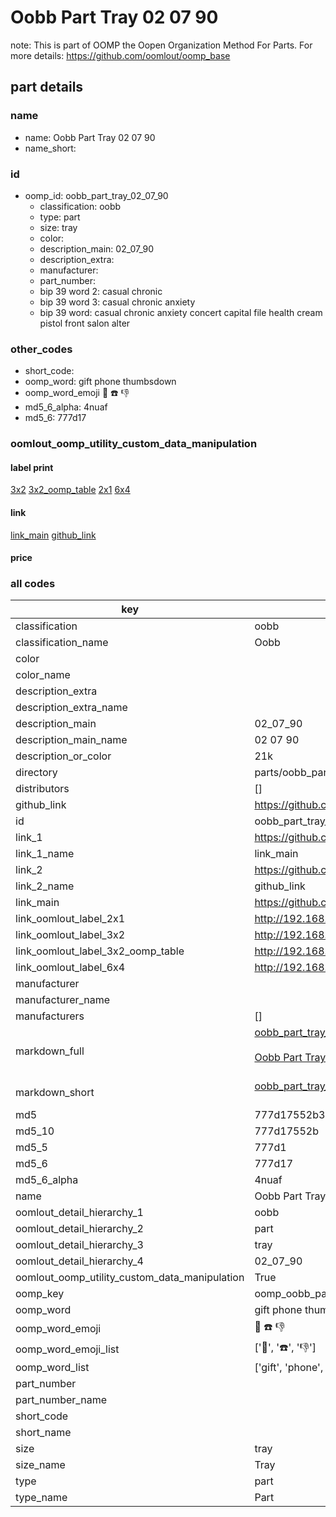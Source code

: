 # Oobb Part Tray 02 07 90  

note: This is part of OOMP the Oopen Organization Method For Parts. For more details: https://github.com/oomlout/oomp_base

##  part details





### name
* name: Oobb Part Tray 02 07 90
* name_short: 
### id
* oomp_id: oobb_part_tray_02_07_90
  * classification: oobb
  * type: part
  * size: tray
  * color: 
  * description_main: 02_07_90
  * description_extra: 
  * manufacturer: 
  * part_number: 
  * bip 39 word 2: casual chronic
  * bip 39 word 3: casual chronic anxiety
  * bip 39 word: casual chronic anxiety concert capital file health cream pistol front salon alter

### other_codes
* short_code: 
* oomp_word: gift phone thumbsdown
* oomp_word_emoji :gift: :phone: :thumbsdown:
* md5_6_alpha: 4nuaf
* md5_6: 777d17






### oomlout_oomp_utility_custom_data_manipulation
#### label print
[3x2](http://192.168.1.245:1112/?label=oomp%204nuaf)
[3x2_oomp_table](http://192.168.1.107:1112/?label=oomp%204nuaf)
[2x1](http://192.168.1.242:1112/?label=oomp%204nuaf)
[6x4](http://192.168.1.55:1112/?label=oomp%204nuaf)    

#### link

[link_main](https://github.com/oomlout/oomlout_oomp_current_version_messy/tree/main/parts/oobb_part_tray_02_07_90) [github_link](https://github.com/oomlout/oomlout_oomp_part_src/tree/main/parts/oobb_part_tray_02_07_90)                             

#### price







### all codes 
| key | value |  
| --- | --- |  
| classification | oobb |  
| classification_name | Oobb |  
| color |  |  
| color_name |  |  
| description_extra |  |  
| description_extra_name |  |  
| description_main | 02_07_90 |  
| description_main_name | 02 07 90 |  
| description_or_color | 21k |  
| directory | parts/oobb_part_tray_02_07_90 |  
| distributors | [] |  
| github_link | https://github.com/oomlout/oomlout_oomp_part_src/tree/main/parts/oobb_part_tray_02_07_90 |  
| id | oobb_part_tray_02_07_90 |  
| link_1 | https://github.com/oomlout/oomlout_oomp_current_version_messy/tree/main/parts/oobb_part_tray_02_07_90 |  
| link_1_name | link_main |  
| link_2 | https://github.com/oomlout/oomlout_oomp_part_src/tree/main/parts/oobb_part_tray_02_07_90 |  
| link_2_name | github_link |  
| link_main | https://github.com/oomlout/oomlout_oomp_current_version_messy/tree/main/parts/oobb_part_tray_02_07_90 |  
| link_oomlout_label_2x1 | http://192.168.1.242:1112/?label=oomp%204nuaf |  
| link_oomlout_label_3x2 | http://192.168.1.245:1112/?label=oomp%204nuaf |  
| link_oomlout_label_3x2_oomp_table | http://192.168.1.107:1112/?label=oomp%204nuaf |  
| link_oomlout_label_6x4 | http://192.168.1.55:1112/?label=oomp%204nuaf |  
| manufacturer |  |  
| manufacturer_name |  |  
| manufacturers | [] |  
| markdown_full | [oobb_part_tray_02_07_90](https://github.com/oomlout/oomlout_oomp_current_version_messy/tree/main/parts/oobb_part_tray_02_07_90)<br>[](https://github.com/oomlout/oomlout_oomp_current_version_messy/tree/main/parts/oobb_part_tray_02_07_90)<br>[Oobb Part Tray 02 07 90](https://github.com/oomlout/oomlout_oomp_current_version_messy/tree/main/parts/oobb_part_tray_02_07_90)<br><br> |  
| markdown_short | [oobb_part_tray_02_07_90](https://github.com/oomlout/oomlout_oomp_current_version_messy/tree/main/parts/oobb_part_tray_02_07_90)<br><br> |  
| md5 | 777d17552b32ed45589102ea140a191d |  
| md5_10 | 777d17552b |  
| md5_5 | 777d1 |  
| md5_6 | 777d17 |  
| md5_6_alpha | 4nuaf |  
| name | Oobb Part Tray 02 07 90 |  
| oomlout_detail_hierarchy_1 | oobb |  
| oomlout_detail_hierarchy_2 | part |  
| oomlout_detail_hierarchy_3 | tray |  
| oomlout_detail_hierarchy_4 | 02_07_90 |  
| oomlout_oomp_utility_custom_data_manipulation | True |  
| oomp_key | oomp_oobb_part_tray_02_07_90 |  
| oomp_word | gift phone thumbsdown |  
| oomp_word_emoji | :gift: :phone: :thumbsdown: |  
| oomp_word_emoji_list | [':gift:', ':phone:', ':thumbsdown:'] |  
| oomp_word_list | ['gift', 'phone', 'thumbsdown'] |  
| part_number |  |  
| part_number_name |  |  
| short_code |  |  
| short_name |  |  
| size | tray |  
| size_name | Tray |  
| type | part |  
| type_name | Part |  
